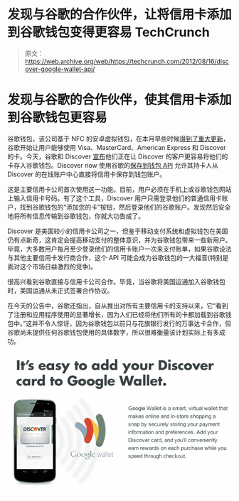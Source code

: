 # 发现与谷歌的合作伙伴，让将信用卡添加到谷歌钱包变得更容易 TechCrunch

> 原文：<https://web.archive.org/web/https://techcrunch.com/2012/08/16/discover-google-wallet-api/>

# 发现与谷歌的合作伙伴，使其信用卡添加到谷歌钱包更容易

谷歌钱包，该公司基于 NFC 的安卓虚拟钱包，在本月早些时候[得到了重大更新](https://web.archive.org/web/20221204191935/https://beta.techcrunch.com/2012/08/01/google-wallet-all-credit-debit-cards/)，谷歌开始让用户能够使用 Visa、MasterCard、American Express 和 Discover 的卡。今天，谷歌和 Discover [宣布](https://web.archive.org/web/20221204191935/http://www.businesswire.com/news/home/20120816005878/en/Discover-Brings-Google-Wallet-Cardmembers)他们正在让 Discover 的客户更容易将他们的卡存入谷歌钱包。Discover now 使用谷歌的[保存到钱包 API](https://web.archive.org/web/20221204191935/https://developers.google.com/commerce/) 允许其持卡人从 Discover 的在线账户中心直接将信用卡保存到钱包账户。

这是主要信用卡公司首次使用这一功能。目前，用户必须在手机上或谷歌钱包网站上输入信用卡号码。有了这个工具，Discover 用户只需登录他们的普通信用卡账户，找到谷歌钱包的“添加您的卡”按钮，然后登录他们的谷歌账户。发现然后安全地将所有信息传输到谷歌钱包，你就大功告成了。

Discover 是美国较小的信用卡公司之一，但鉴于移动支付系统和虚拟钱包在美国仍有点新奇，这肯定会提高移动支付的整体意识，并为谷歌钱包带来一些新用户。毕竟，大多数用户每月至少登录他们的信用卡账户一次来支付账单，如果谷歌设法与其他主要信用卡发行商合作，这个 API 可能会成为谷歌钱包的一大福音(特别是面对这个市场日益激烈的竞争)。

很高兴看到谷歌直接与信用卡公司合作。毕竟，当谷歌将美国运通加入谷歌钱包时，美国运通从未正式签署合作协议。

在今天的公告中，谷歌还指出，自从推出对所有主要信用卡的支持以来，它“看到了注册和应用程序使用的显著增长，因为人们已经将他们所有的卡都加载到谷歌钱包中。”这并不令人惊讶，因为谷歌钱包以前只与花旗银行发行的万事达卡合作，但谷歌尚未提供任何谷歌钱包使用的具体数字，所以很难衡量该计划实际上有多成功。

[![](img/9e5fc3777fb9e0d7b89f31f89426adbb.png "Add your Discover card to Google Wallet")](https://web.archive.org/web/20221204191935/https://beta.techcrunch.com/?attachment_id=629763)